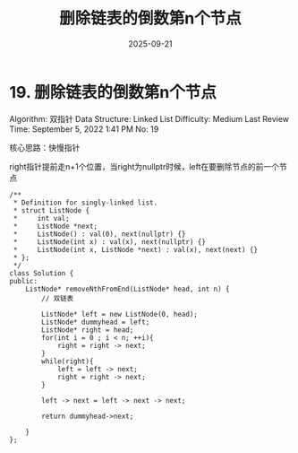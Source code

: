﻿---
layout: post
title: "删除链表的倒数第n个节点"
date: 2025-09-21
categories: leetcode
tags: [leetcode, algorithm]
---
# 19. 删除链表的倒数第n个节点

Algorithm: 双指针
Data Structure: Linked List
Difficulty: Medium
Last Review Time: September 5, 2022 1:41 PM
No: 19

核心思路：快慢指针

right指针提前走n+1个位置，当right为nullptr时候，left在要删除节点的前一个节点

```
/**
 * Definition for singly-linked list.
 * struct ListNode {
 *     int val;
 *     ListNode *next;
 *     ListNode() : val(0), next(nullptr) {}
 *     ListNode(int x) : val(x), next(nullptr) {}
 *     ListNode(int x, ListNode *next) : val(x), next(next) {}
 * };
 */
class Solution {
public:
    ListNode* removeNthFromEnd(ListNode* head, int n) {
        // 双链表

        ListNode* left = new ListNode(0, head);
        ListNode* dummyhead = left;
        ListNode* right = head;
        for(int i = 0 ; i < n; ++i){
            right = right -> next;
        }
        while(right){
            left = left -> next;
            right = right -> next;
        }

        left -> next = left -> next -> next;

        return dummyhead->next;

    }
};
```
